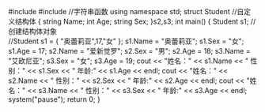 #include<iostream>
#include<string>    //字符串函数
using namespace std;
struct Student                  //自定义结构体
{
	string Name;
	int Age;
	string Sex;
}s2,s3;
int main()
{
	Student s1;              //创建结构体对象  
	//Student s1 = { "奥蕾莉亚",17,"女" };
	s1.Name = "奥蕾莉亚"; s1.Sex = "女"; s1.Age = 17;
	s2.Name = "爱新觉罗"; s2.Sex = "男"; s2.Age = 18;
	s3.Name = "艾欧尼亚"; s3.Sex = "女"; s3.Age = 19;
	cout << "姓名：" << s1.Name << "  性别：" << s1.Sex << "  年龄:" << s1.Age << endl;
	cout << "姓名：" << s2.Name << "  性别：" << s2.Sex << "  年龄:" << s2.Age << endl;
	cout << "姓名：" << s3.Name << "  性别：" << s3.Sex << "  年龄:" << s3.Age << endl;
	system("pause");
	return 0;
}